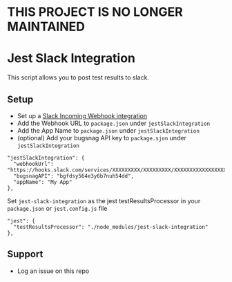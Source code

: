 # THIS PROJECT IS NO LONGER MAINTAINED

# Jest Slack Integration

This script allows you to post test results to slack.

## Setup
  - Set up a [Slack Incoming Webhook integration](https://my.slack.com/services/new/incoming-hebhook/)
  - Add the Webhook URL to `package.json` under `jestSlackIntegration`
  - Add the App Name to `package.json` under `jestSlackIntegration`
  - (optional) Add your bugsnag API key to `package.sjon` under `jestSlackIntegration`
```  
"jestSlackIntegration": {
  "webhookUrl": "https://hooks.slack.com/services/XXXXXXXXX/XXXXXXXXX/XXXXXXXXXXXXXXXXXX",
  "bugsnagAPI": "bgfdsy564e3y6b7nuh54dd",
  "appName": "My App"
},
```
Set `jest-slack-integration` as the jest testResultsProcessor in your `package.json` or `jest.config.js` file
```
"jest": {
  "testResultsProcessor": "./node_modules/jest-slack-integration"
},
```


## Support

  - Log an issue on this repo
